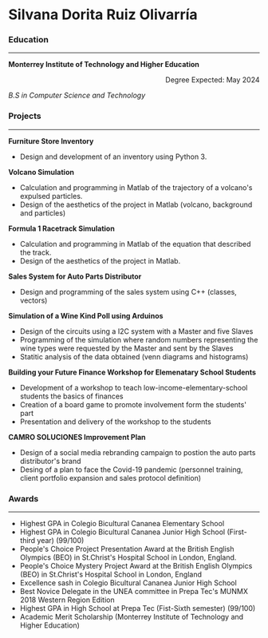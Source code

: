 # Silvana Dorita Ruiz Olivarría
### **Education**
---
**Monterrey Institute of Technology and Higher Education**
<p dir="rtl">Degree Expected: May 2024

_B.S in Computer Science and Technology_ 

### **Projects**
---
**Furniture Store Inventory**
- Design and development of an inventory using Python 3.

**Volcano Simulation**
- Calculation and programming in Matlab of the trajectory of a volcano's expulsed particles.
- Design of the aesthetics of the project in Matlab (volcano, background and particles)

**Formula 1 Racetrack Simulation**
- Calculation and programming in Matlab of the equation that described the track.
- Design of the aesthetics of the project in Matlab.

**Sales System for Auto Parts Distributor**
- Design and programming of the sales system using C++ (classes, vectors)

**Simulation of a Wine Kind Poll using Arduinos**
- Design of the circuits using a I2C system with a Master and five Slaves
- Programming of the simulation where random numbers representing the wine types were requested by the Master and sent by the Slaves
- Statitic analysis of the data obtained (venn diagrams and histograms) 

**Building your Future Finance Workshop for Elemenatary School Students**
- Development of a workshop to teach low-income-elementary-school students the basics of finances
- Creation of a board game to promote involvement form the students' part
- Presentation and delivery of the workshop to the students

**CAMRO SOLUCIONES Improvement Plan**
- Design of a social media rebranding campaign to postion the auto parts distributor's brand
- Desing of a plan to face the Covid-19 pandemic (personnel training, client portfolio expansion and sales protocol definition)

### **Awards**
---
- Highest GPA in Colegio Bicultural Cananea Elementary School  
- Highest GPA in Colegio Bicultural Cananea Junior High School (First-third year) (99/100)
- People's Choice Project Presentation Award at the British English Olympics (BEO) in St.Christ's Hospital School in London, England.
- People's Choice Mystery Project Award at the British  English Olympics (BEO) in St.Christ's Hospital School in London, England
- Excellence sash in Colegio Bicultural Cananea Junior High School
- Best Novice Delegate in the UNEA committee in Prepa Tec's MUNMX 2018 Western Region Edition
- Highest GPA in High School at Prepa Tec (Fist-Sixth semester) (99/100)
- Academic Merit Scholarship (Monterrey Institute of Technology and Higher Education)




